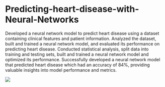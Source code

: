 # Predicting-heart-disease-with-Neural-Networks
Developed a neural network model to predict heart disease using a dataset containing clinical features and patient information. Analyzed the dataset, built and trained a neural network model, and evaluated its performance on predicting heart disease. Conducted statistical analysis, split data into training and testing sets, built and trained a neural network model and optimized its performance. Successfully developed a neural network model that predicted heart disease which had an accuracy of 84%, providing valuable insights into model performance and metrics.

<img src="https://github.com/NamrataS21/Predicting-heart-disease-with-Neural-Networks/blob/main/heart%20data%20science.avif">

